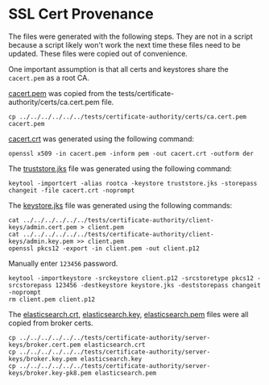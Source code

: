 # SSL Cert Provenance

The files were generated with the following steps. They are not in a script because a script likely won't
work the next time these files need to be updated. These files were copied out of convenience.

One important assumption is that all certs and keystores share the `cacert.pem` as a root CA.

[cacert.pem](./cacert.pem) was copied from the tests/certificate-authority/certs/ca.cert.pem file.
```shell
cp ../../../../../../tests/certificate-authority/certs/ca.cert.pem cacert.pem
```

[cacert.crt](./cacert.crt) was generated using the following command:
```shell
openssl x509 -in cacert.pem -inform pem -out cacert.crt -outform der
```

The [truststore.jks](./truststore.jks) file was generated using the following command:
```shell
keytool -importcert -alias rootca -keystore truststore.jks -storepass changeit -file cacert.crt -noprompt
```

The [keystore.jks](./keystore.jks) file was generated using the following commands:
```shell
cat ../../../../../../tests/certificate-authority/client-keys/admin.cert.pem > client.pem
cat ../../../../../../tests/certificate-authority/client-keys/admin.key.pem >> client.pem
openssl pkcs12 -export -in client.pem -out client.p12
```

Manually enter `123456` password.

```shell
keytool -importkeystore -srckeystore client.p12 -srcstoretype pkcs12 -srcstorepass 123456 -destkeystore keystore.jks -deststorepass changeit -noprompt
rm client.pem client.p12
```

The [elasticsearch.crt](./elasticsearch.crt), [elasticsearch.key](./elasticsearch.key), [elasticsearch.pem](./elasticsearch.pem) files were all copied from broker certs.

```shell
cp ../../../../../../tests/certificate-authority/server-keys/broker.cert.pem elasticsearch.crt
cp ../../../../../../tests/certificate-authority/server-keys/broker.key.pem elasticsearch.key
cp ../../../../../../tests/certificate-authority/server-keys/broker.key-pk8.pem elasticsearch.pem
```